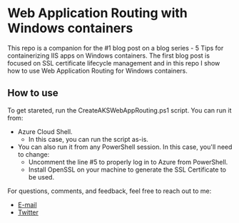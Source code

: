 # Web Application Routing with Windows containers

This repo is a companion for the #1 blog post on a blog series - 5 Tips for containerizing IIS apps on Windows containers. The first blog post is focused on SSL certificate lifecycle management and in this repo I show how to use Web Application Routing for Windows containers.

## How to use

To get stareted, run the CreateAKSWebAppRouting.ps1 script. You can run it from:
- Azure Cloud Shell.
  - In this case, you can run the script as-is.
- You can also run it from any PowerShell session. In this case, you'll need to change:
  -	Uncomment the line #5 to properly log in to Azure from PowerShell.
  - Install OpenSSL on your machine to generate the SSL Certificate to be used.

For questions, comments, and feedback, feel free to reach out to me:

- [E-mail](mailto:viniap@microsoft)
- [Twitter](https://www.twitter.com/vrapolinario)
